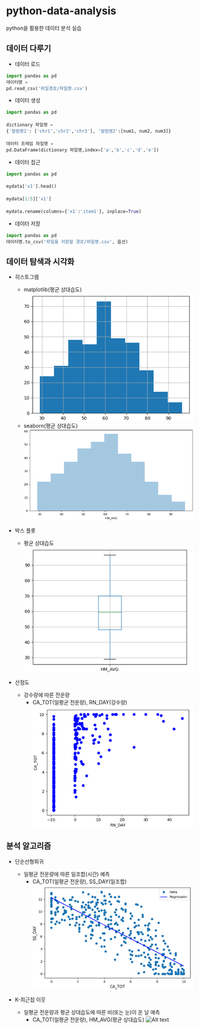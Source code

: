 # python-data-analysis
python을 활용한 데이터 분석 실습

## 데이터 다루기
- 데이터 로드
```python
import pandas as pd
데이터명 =
pd.read_csv('파일경로/파일명.csv')
```

- 데이터 생성
```python
import pandas as pd

dictionary 파일명 =
{'컬럼명1': ['chr1','chr2','chr3'], '컬럼명2':[num1, num2, num3]}

데이터 프레임 파일명 =
pd.DataFrame(dictionary 파일명,index=['a','b','c','d','e'])
```

- 데이터 접근
```python
import pandas as pd

mydata['x1'].head()

mydata[1:5]['x1']

mydata.rename(columns={'x1':'item1'}, inplace=True)
```

- 데이터 저장
```python
import pandas as pd
데이터명.to_csv('파일을 저장할 경로/파일명.csv', 옵션)
```

## 데이터 탐색과 시각화
- 히스토그램
    - matplotlib(평균 상대습도)
    ![Alt text](/Image_file/image_histogram.png)
    - seaborn(평균 상대습도)
    ![Alt text](/Image_file/image_seaborn.png)

- 박스 플롯
    - 평균 상대습도
    ![Alt text](/Image_file/image_boxplot.png)

- 산점도
    - 강수량에 따른 전운량
        - CA_TOT(일평균 전운량), RN_DAY(강수량)
    ![Alt text](/Image_file/image_scatterplot.png)

## 분석 알고리즘
- 단순선형회귀
    - 일평균 전운량에 따른 일조합(시간) 예측
        - CA_TOT(일평균 전운량), SS_DAY(일조합)
    ![Alt text](/Image_file/image_sunlight.png)

- K-최근접 이웃
    - 일평균 전운량과 평균 상대습도에 따른 비(또는 눈)이 온 날 예측
        - CA_TOT(일평균 전운량), HM_AVG(평균 상대습도)
    ![Alt text](/Image_file/image_K-NN.png.png)
